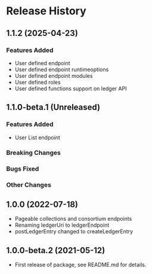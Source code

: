 # Release History

## 1.1.2 (2025-04-23)

### Features Added

- User defined endpoint
- User defined endpoint runtimeoptions
- User defined endpoint modules
- User defined roles 
- User defined functions support on ledger API

## 1.1.0-beta.1 (Unreleased)

### Features Added

- User List endpoint

### Breaking Changes

### Bugs Fixed

### Other Changes

## 1.0.0 (2022-07-18)

- Pageable collections and consortium endpoints
- Renaming ledgerUri to ledgerEndpoint
- postLedgerEntry changed to createLedgerEntry

## 1.0.0-beta.2 (2021-05-12)

- First release of package, see README.md for details.
